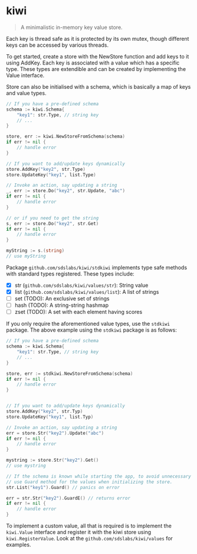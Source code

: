 # kiwi

> A minimalistic in-memory key value store.

Each key is thread safe as it is protected by its own mutex, though different keys can be accessed by various threads.

To get started, create a store with the NewStore function and add keys to it using AddKey.
Each key is associated with a value which has a specific type.
These types are extendible and can be created by implementing the Value interface.

Store can also be initialised with a schema, which is basically a map of keys and value types.

```go
// If you have a pre-defined schema
schema := kiwi.Schema{
    "key1": str.Type, // string key
    // ...
}

store, err := kiwi.NewStoreFromSchema(schema)
if err != nil {
    // handle error
}

// If you want to add/update keys dynamically
store.AddKey("key2", str.Type)
store.UpdateKey("key1", list.Type)

// Invoke an action, say updating a string
_, err := store.Do("key2", str.Update, "abc")
if err != nil {
    // handle error
}

// or if you need to get the string
s, err := store.Do("key2", str.Get)
if err != nil {
    // handle error
}

myString := s.(string)
// use myString
```

Package `github.com/sdslabs/kiwi/stdkiwi` implements type safe methods with standard types registered.
These types include:
- [x] str (`github.com/sdslabs/kiwi/values/str`): String value
- [x] list (`github.com/sdslabs/kiwi/values/list`): A list of strings
- [ ] set (TODO): An exclusive set of strings
- [ ] hash (TODO): A string-string hashmap
- [ ] zset (TODO): A set with each element having scores

If you only require the aforementioned value types, use the `stdkiwi` package.
The above example using the `stdkiwi` package is as follows:

```go
// If you have a pre-defined schema
schema := kiwi.Schema{
    "key1": str.Type, // string key
    // ...
}

store, err := stdkiwi.NewStoreFromSchema(schema)
if err != nil {
    // handle error
}


// If you want to add/update keys dynamically
store.AddKey("key2", str.Typ)
store.UpdateKey("key1", list.Typ)

// Invoke an action, say updating a string
err = store.Str("key2").Update("abc")
if err != nil {
    // handle error
}

mystring := store.Str("key2").Get()
// use mystring

// If the schema is known while starting the app, to avoid unnecessary errors during app runtime,
// use Guard method for the values when initializing the store.
str.List("key1").Guard() // panics on error

err = str.Str("key2").GuardE() // returns error
if err != nil {
	// handle error
}
```

To implement a custom value, all that is required is to implement the `kiwi.Value` interface and register
it with the kiwi store using `kiwi.RegisterValue`. Look at the `github.com/sdslabs/kiwi/values` for examples.
